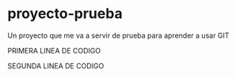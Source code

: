 # proyecto-prueba
Un proyecto que me va a servir de prueba para aprender a usar GIT

PRIMERA LINEA DE CODIGO

SEGUNDA LINEA DE CODIGO
